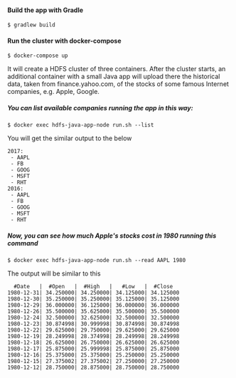 #### Build the app with Gradle

```terminal
$ gradlew build
```

#### Run the cluster with docker-compose

```terminal
$ docker-compose up
```

It will create a HDFS cluster of three containers. After the cluster starts, an additional container with a small Java app 
will upload there the historical data, taken from finance.yahoo.com, of the stocks of some famous Internet companies, e.g. Apple, Google.

##### You can list available companies running the app in this way:

```terminal
$ docker exec hdfs-java-app-node run.sh --list
```

You will get the similar output to the below

```
2017:
 - AAPL
 - FB
 - GOOG
 - MSFT
 - RHT
2016:
 - AAPL
 - FB
 - GOOG
 - MSFT
 - RHT
 ```
 
 ##### Now, you can see how much Apple's stocks cost in 1980 running this command
 
 ```terminal
 $ docker exec hdfs-java-app-node run.sh --read AAPL 1980
 ```
 
 The output will be similar to this
 
 ```
   #Date   |  #Open   |  #High   |   #Low   |  #Close
1980-12-31| 34.250000| 34.250000| 34.125000| 34.125000
1980-12-30| 35.250000| 35.250000| 35.125000| 35.125000
1980-12-29| 36.000000| 36.125000| 36.000000| 36.000000
1980-12-26| 35.500000| 35.625000| 35.500000| 35.500000
1980-12-24| 32.500000| 32.625000| 32.500000| 32.500000
1980-12-23| 30.874998| 30.999998| 30.874998| 30.874998
1980-12-22| 29.625000| 29.750000| 29.625000| 29.625000
1980-12-19| 28.249998| 28.374998| 28.249998| 28.249998
1980-12-18| 26.625000| 26.750000| 26.625000| 26.625000
1980-12-17| 25.875000| 25.999998| 25.875000| 25.875000
1980-12-16| 25.375000| 25.375000| 25.250000| 25.250000
1980-12-15| 27.375002| 27.375002| 27.250000| 27.250000
1980-12-12| 28.750000| 28.875000| 28.750000| 28.750000
```
 
 
 

